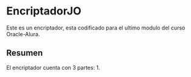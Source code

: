 # EncriptadorJO
Este es un encriptador, esta codificado para el ultimo modulo del curso Oracle-Alura.
## Resumen
El encriptador cuenta con 3 partes:
1.  
